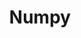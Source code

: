 ---
layout: page

id: 2-numpy
title: Numpy
notebook: notebook.ipynb

topic: Tools
img_logo: NumPy.png
---